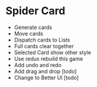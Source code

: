 # Spider Card

* Generate cards
* Move cards
* Dispatch cards to Lists
* Full cards clear together
* Selected Card show other style
* Use redux rebuild this game
* Add undo and redo 
* Add drag and drop [todo]
* Change to Better UI [todo]
